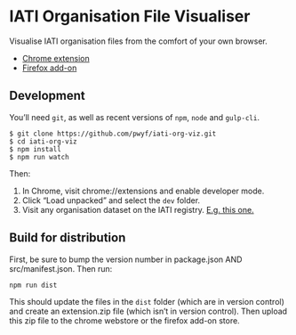 # IATI Organisation File Visualiser

Visualise IATI organisation files from the comfort of your own browser.

 * [Chrome extension](https://chrome.google.com/webstore/detail/iati-organisation-file-vi/akignlamolglcjboilhajenkkkcnohjj)
 * [Firefox add-on](https://addons.mozilla.org/en-GB/firefox/addon/iati-org-file-visualiser/)

## Development

You’ll need `git`, as well as recent versions of `npm`, `node` and `gulp-cli`.

```shell
$ git clone https://github.com/pwyf/iati-org-viz.git
$ cd iati-org-viz
$ npm install
$ npm run watch
```

Then:

 1. In Chrome, visit chrome://extensions and enable developer mode.
 2. Click “Load unpacked” and select the `dev` folder.
 3. Visit any organisation dataset on the IATI registry. [E.g. this one.](https://www.iatiregistry.org/dataset/unitedstates-dosandusaid)

## Build for distribution

First, be sure to bump the version number in package.json AND src/manifest.json. Then run:

```shell
npm run dist
```

This should update the files in the `dist` folder (which are in version control) and create an extension.zip file (which isn’t in version control). Then upload this zip file to the chrome webstore or the firefox add-on store.
